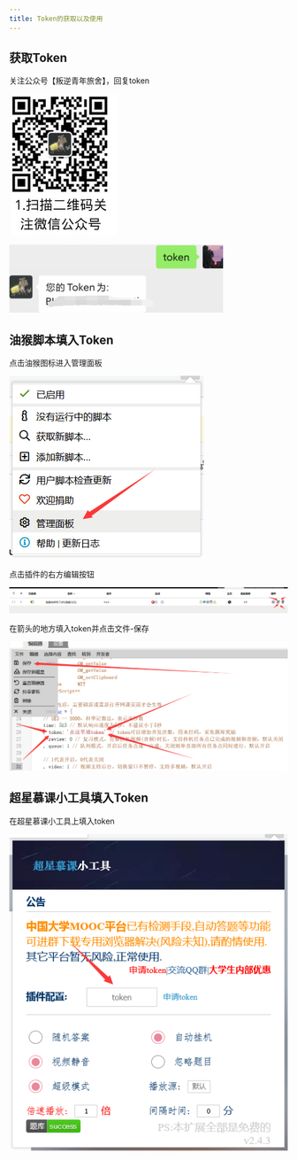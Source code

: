 ```yaml
---
title: Token的获取以及使用
---
```


## 获取Token
关注公众号【叛逆青年旅舍】，回复token

![](/img/wx.png)

![](/img/token.png)

## 油猴脚本填入Token
点击油猴图标进入管理面板

![](/img/tmptoken.png)

点击插件的右方编辑按钮

![](/img/tmpedit.png)

在箭头的地方填入token并点击文件-保存

![](/img/tmpsuccess.png)

## 超星慕课小工具填入Token
在超星慕课小工具上填入token

![](/img/cxtoken.png)





